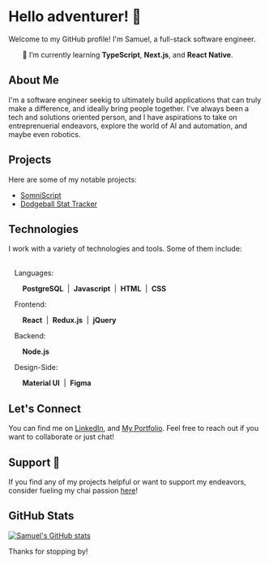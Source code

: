 
# Hello adventurer! 👋

Welcome to my GitHub profile! I'm Samuel, a full-stack software engineer.
<p>&nbsp;&nbsp;&nbsp;&nbsp;&nbsp;&nbsp;&nbsp;🌱 I’m currently learning <b>TypeScript</b>, <b>Next.js</b>, and <b>React Native</b>.</p>

## About Me
I'm a software engineer seekig to ultimately build applications that can truly make a difference, and ideally bring people together. I've always been a tech and solutions oriented person, and I have aspirations to take on entreprenuerial endeavors, explore the world of AI and automation, and maybe even robotics.

## Projects
Here are some of my notable projects:
- [SomniScript](https://github.com/Samueltaneously/prime-solo-project)
- [Dodgeball Stat Tracker](https://github.com/willbuck/dodgeball-stat-tracker)

## Technologies
I work with a variety of technologies and tools. Some of them include:

<p>
<br>
&nbsp;&nbsp;&nbsp;Languages:
  <p>&nbsp;&nbsp;&nbsp;&nbsp;&nbsp;&nbsp;&nbsp;<b>PostgreSQL</b>&nbsp; | &nbsp;<b>Javascript</b>&nbsp; | &nbsp;<b>HTML</b>&nbsp; | &nbsp;<b>CSS</b></p>
  
&nbsp;&nbsp;&nbsp;Frontend:
  <p>&nbsp;&nbsp;&nbsp;&nbsp;&nbsp;&nbsp;&nbsp;<b>React</b>&nbsp; | &nbsp;<b>Redux.js</b>&nbsp; | &nbsp;<b>jQuery</b></p>

&nbsp;&nbsp;&nbsp;Backend:
  <p>&nbsp;&nbsp;&nbsp;&nbsp;&nbsp;&nbsp;&nbsp;<b>Node.js</b></p>

&nbsp;&nbsp;&nbsp;Design-Side:
  <p>&nbsp;&nbsp;&nbsp;&nbsp;&nbsp;&nbsp;&nbsp;<b>Material UI</b>&nbsp; | &nbsp;<b>Figma</b></p>
</p>

## Let's Connect
You can find me on [LinkedIn](https://www.linkedin.com/in/samuelhnelson/), and [My Portfolio](https://samueltaneously.github.io/). Feel free to reach out if you want to collaborate or just chat!

## Support 🚀
If you find any of my projects helpful or want to support my endeavors, consider fueling my chai passion [here](https://www.buymeacoffee.com/samueltaneously)!

## GitHub Stats
[![Samuel's GitHub stats](https://github-readme-stats.vercel.app/api?username=Samueltaneously)](https://github.com/Samueltaneously)

Thanks for stopping by!
